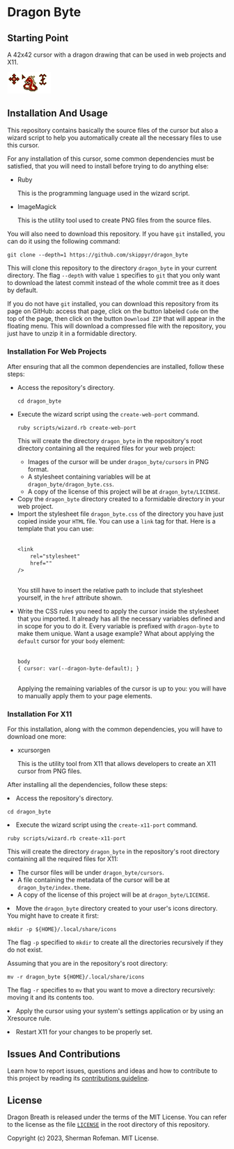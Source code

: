 <h1>Dragon Byte</h1>
	<h2>Starting Point</h2>
		<p>A 42x42 cursor with a dragon drawing that can be used in web projects and X11.</p>
		<img src="./preview/preview.png"/>
	<h2>Installation And Usage</h2>
		<p>This repository contains basically the source files of the cursor but also a wizard script to help you automatically create all the necessary files to use this cursor.</p>
		<p>For any installation of this cursor, some common dependencies must be satisfied, that you will need to install before trying to do anything else:</p>
		<ul>
			<li>Ruby</li>
			<p>This is the programming language used in the wizard script.</p>
			<li>ImageMagick</li>
			<p>This is the utility tool used to create PNG files from the source files.</p>
		</ul>
		<p>You will also need to download this repository. If you have <code>git</code> installed, you can do it using the following command:</p>
		<pre><code>git clone --depth=1 https://github.com/skippyr/dragon_byte</code></pre>
		<p>This will clone this repository to the directory <code>dragon_byte</code> in your current directory. The flag <code>--depth</code> with value <code>1</code> specifies to <code>git</code> that you only want to download the latest commit instead of the whole commit tree as it does by default.</p>
		<p>If you do not have <code>git</code> installed, you can download this repository from its page on GitHub: access that page, click on the button labeled <code>Code</code> on the top of the page, then click on the button <code>Download ZIP</code> that will appear in the floating menu. This will download a compressed file with the repository, you just have to unzip it in a formidable directory.</p>
		<h3>Installation For Web Projects</h3>
			<p>After ensuring that all the common dependencies are installed, follow these steps:</p>
			<ul>
				<li>Access the repository's directory.</li>
				<pre><code>cd dragon_byte</code></pre>
				<li>Execute the wizard script using the <code>create-web-port</code> command.</li>
				<pre><code>ruby scripts/wizard.rb create-web-port</code></pre>
				<p>This will create the directory <code>dragon_byte</code> in the repository's root directory containing all the required files for your web project:</p>
				<ul>
					<li>Images of the cursor will be under <code>dragon_byte/cursors</code> in PNG format.</li>
					<li>A stylesheet containing variables will be at <code>dragon_byte/dragon_byte.css</code>.</li>
					<li>A copy of the license of this project will be at <code>dragon_byte/LICENSE</code>.</li>
				</ul>
				<li>Copy the <code>dragon_byte</code> directory created to a formidable directory in your web project.</li>
				<li>Import the stylesheet file <code>dragon_byte.css</code> of the directory you have just copied inside your <code>HTML</code> file. You can use a <code>link</code> tag for that. Here is a template that you can use:</li>
				<pre><code>
&lt;link
	rel="stylesheet"
	href=""
/&gt;
				</code></pre>
				<p>You still have to insert the relative path to include that stylesheet yourself, in the <code>href</code> attribute shown.</p>
				<li>Write the CSS rules you need to apply the cursor inside the stylesheet that you imported. It already has all the necessary variables defined and in scope for you to do it. Every variable is prefixed with <code>dragon-byte</code> to make them unique. Want a usage example? What about applying the <code>default</code> cursor for your <code>body</code> element:</li>
				<pre><code>
body
{ cursor: var(--dragon-byte-default); }
				</code></pre>
				<p>Applying the remaining variables of the cursor is up to you: you will have to manually apply them to your page elements.</p>
			</ul>
		<h3>Installation For X11</h3>
			<p>For this installation, along with the common dependencies, you will have to download one more:</p>
			<ul>
				<li>xcursorgen</li>
				<p>This is the utility tool from X11 that allows developers to create an X11 cursor from PNG files.</p>
			</ul>
			<p>After installing all the dependencies, follow these steps:</p>
			<li>Access the repository's directory.</li>
			<pre><code>cd dragon_byte</code></pre>
			<li>Execute the wizard script using the <code>create-x11-port</code> command.</li>
			<pre><code>ruby scripts/wizard.rb create-x11-port</code></pre>
			<p>This will create the directory <code>dragon_byte</code> in the repository's root directory containing all the required files for X11:</p>
			<ul>
				<li>The cursor files will be under <code>dragon_byte/cursors</code>.</li>
				<li>A file containing the metadata of the cursor will be at <code>dragon_byte/index.theme</code>.</li>
				<li>A copy of the license of this project will be at <code>dragon_byte/LICENSE</code>.</li>
			</ul>
			<li>Move the <code>dragon_byte</code> directory created to your user's icons directory. You might have to create it first:</li>
			<pre><code>mkdir -p ${HOME}/.local/share/icons</code></pre>
			<p>The flag <code>-p</code> specified to <code>mkdir</code> to create all the directories recursively if they do not exist.</p>
			<p>Assuming that you are in the repository's root directory:</p>
			<pre><code>mv -r dragon_byte ${HOME}/.local/share/icons</code></pre>
			<p>The flag <code>-r</code> specifies to <code>mv</code> that you want to move a directory recursively: moving it and its contents too.</p>
			<li>Apply the cursor using your system's settings application or by using an Xresource rule.</p>
			<li>Restart X11 for your changes to be properly set.</li>
	<h2>Issues And Contributions</h2>
		<p>Learn how to report issues, questions and ideas and how to contribute to this project by reading its <a href="https://skippyr.github.io/materials/pages/contributions_guideline.html">contributions guideline</a>.</p>
	<h2>License</h2>
		<p>Dragon Breath is released under the terms of the MIT License. You can refer to the license as the file <code><a href="https://github.com/skippyr/dragon_byte/blob/main/LICENSE">LICENSE</a></code> in the root directory of this repository.</p>
		<p>Copyright (c) 2023, Sherman Rofeman. MIT License.</p>
